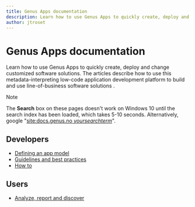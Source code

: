 ```yaml
---
title: Genus Apps documentation
description: Learn how to use Genus Apps to quickly create, deploy and change low-code, customized, model-driven, line-of-business software solutions.
author: jtroset
---
```

# **Genus Apps documentation**
Learn how to use Genus Apps to quickly create, deploy and change customized software solutions. The articles describe how to use this metadata-interpreting low-code application development platform to build and use line-of-business software solutions .

> [!NOTE]
> The **Search** box on these pages doesn't work on Windows 10 until the search index has been loaded, which takes 5-10 seconds. Alternatively, google "[site:docs.genus.no _yoursearchterm_](https://www.google.no/search?q=site%3Adocs.genus.no+yoursearchterm)".

## Developers
* [Defining an app model](developers/defining-an-app-model/index.md)
* [Guidelines and best practices](developers/guidelines-and-best-practices/index.md)
* [How to](developers/how-to/index.md)


## Users
* [Analyze, report and discover](users/analyze-report-and-discover/index.md)


